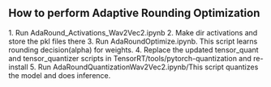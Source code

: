 ## How to perform Adaptive Rounding Optimization

1.⁠ ⁠Run AdaRound_Activations_Wav2Vec2.ipynb
2.⁠ ⁠⁠Make dir activations and store the pkl files there
3.⁠ ⁠⁠Run AdaRoundOptimize.ipynb. This script learns rounding decision(alpha) for weights.
4.⁠ ⁠⁠Replace the updated tensor_quant and tensor_quantizer scripts in TensorRT/tools/pytorch-quantization and re-install
5.⁠ ⁠⁠Run AdaRoundQuantizationWav2Vec2.ipynb/This script quantizes the model and does inference.